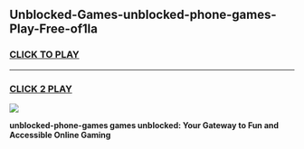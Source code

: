 
## Unblocked-Games-unblocked-phone-games-Play-Free-of1la
<h3>
<a href="https://premium76.site?title=unblocked-phone-games&ref=21A">CLICK TO PLAY</a></h3>
<hr>

<h3>
<a href="https://premium76.site?title=unblocked-phone-games&ref=21A">CLICK 2 PLAY</a>
  
</h3>

<a href="https://premium76.site?title=unblocked-phone-games&ref=21A"><img src="https://clearcache.store/games.png"></a>


**unblocked-phone-games games unblocked: Your Gateway to Fun and Accessible Online Gaming**
